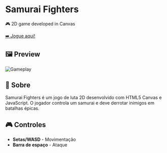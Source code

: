 # Samurai Fighters  
🎮 2D game developed in Canvas  

[➡️ Jogue aqui!](https://thesamueldopke.github.io/Samurai-Fighters/)  

## 🖼️ Preview  
![Gameplay](link-para-um-gif-ou-imagem-do-jogo)  

## 📖 Sobre  
Samurai Fighters é um jogo de luta 2D desenvolvido com HTML5 Canvas e JavaScript. O jogador controla um samurai e deve derrotar inimigos em batalhas épicas.  

## 🎮 Controles  
- **Setas/WASD** - Movimentação  
- **Barra de espaço** - Ataque  
